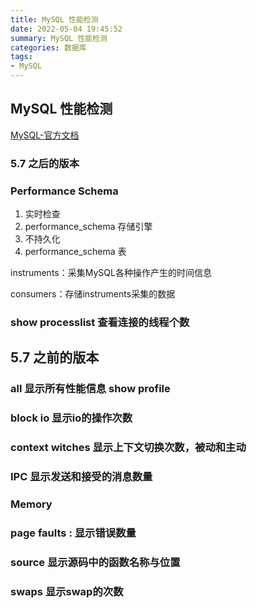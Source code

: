 ```yaml
---
title: MySQL 性能检测 
date: 2022-05-04 19:45:52
summary: MySQL 性能检测
categories: 数据库
tags:
- MySQL
---
```

## MySQL 性能检测



[MySQL-官方文档](https://dev.mysql.com/doc/)


### 5.7 之后的版本

### Performance Schema

1. 实时检查
2. performance_schema 存储引擎
3. 不持久化
4. performance_schema 表


instruments：采集MySQL各种操作产生的时间信息

consumers：存储instruments采集的数据
### show processlist 查看连接的线程个数


## 5.7 之前的版本

### all 显示所有性能信息  show profile


### block io 显示io的操作次数 


### context witches 显示上下文切换次数，被动和主动

### IPC 显示发送和接受的消息数量

### Memory 

### page faults : 显示错误数量

###  source 显示源码中的函数名称与位置

### swaps 显示swap的次数

